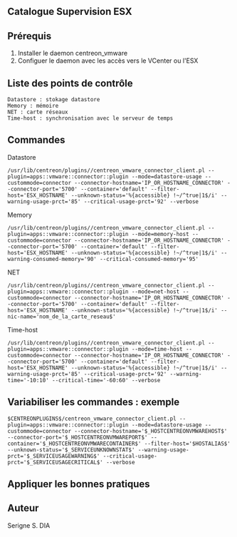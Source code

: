 Catalogue Supervision ESX
---

Prérequis 
--
1. Installer le daemon centreon_vmware
2. Configuer le daemon avec les accès vers le VCenter ou l'ESX

Liste des points de contrôle
--

    Datastore : stokage datastore
    Memory : mémoire
    NET : carte réseaux
    Time-host : synchronisation avec le serveur de temps

Commandes
---

Datastore

    /usr/lib/centreon/plugins//centreon_vmware_connector_client.pl --plugin=apps::vmware::connector::plugin --mode=datastore-usage --custommode=connector --connector-hostname='IP_OR_HOSTNAME_CONNECTOR' --connector-port='5700' --container='default' --filter-host='ESX_HOSTNAME' --unknown-status='%{accessible} !~/^true|1$/i' --warning-usage-prct='85' --critical-usage-prct='92' --verbose

Memory

    /usr/lib/centreon/plugins//centreon_vmware_connector_client.pl --plugin=apps::vmware::connector::plugin --mode=memory-host --custommode=connector --connector-hostname='IP_OR_HOSTNAME_CONNECTOR' --connector-port='5700' --container='default' --filter-host='ESX_HOSTNAME' --unknown-status='%{accessible} !~/^true|1$/i' --warning-consumed-memory='90' --critical-consumed-memory='95'

NET

    /usr/lib/centreon/plugins//centreon_vmware_connector_client.pl --plugin=apps::vmware::connector::plugin --mode=net-host --custommode=connector --connector-hostname='IP_OR_HOSTNAME_CONNECTOR' --connector-port='5700' --container='default' --filter-host='ESX_HOSTNAME' --unknown-status='%{accessible} !~/^true|1$/i' --nic-name='nom_de_la_carte_reseau$'
    
Time-host

    /usr/lib/centreon/plugins//centreon_vmware_connector_client.pl --plugin=apps::vmware::connector::plugin --mode=time-host --custommode=connector --connector-hostname='IP_OR_HOSTNAME_CONNECTOR' --connector-port='5700' --container='default' --filter-host='ESX_HOSTNAME' --unknown-status='%{accessible} !~/^true|1$/i' --warning-usage-prct='85' --critical-usage-prct='92' --warning-time='-10:10' --critical-time='-60:60' --verbose
    

Variabiliser les commandes : exemple
--
    $CENTREONPLUGINS$/centreon_vmware_connector_client.pl --plugin=apps::vmware::connector::plugin --mode=datastore-usage --custommode=connector --connector-hostname='$_HOSTCENTREONVMWAREHOST$' --connector-port='$_HOSTCENTREONVMWAREPORT$' --container='$_HOSTCENTREONVMWARECONTAINER$' --filter-host='$HOSTALIAS$' --unknown-status='$_SERVICEUNKNOWNSTAT$' --warning-usage-prct='$_SERVICEUSAGEWARNING$' --critical-usage-prct='$_SERVICEUSAGECRITICAL$' --verbose
    
Appliquer les bonnes pratiques
--

Auteur
--

Serigne S. DIA
